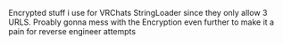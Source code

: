 Encrypted stuff i use for VRChats StringLoader since they only allow 3 URLS.
Proably gonna mess with the Encryption even further to make it a pain for reverse engineer attempts
